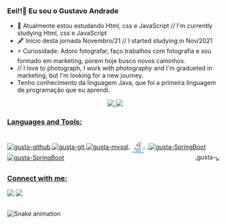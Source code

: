 ### Eei!!👋 Eu sou o Gustavo Andrade

- 🌱 Atualmente estou estudando Html, css e JavaScript   //   I'm currently studying Html, css e JavaScript 
- 🖋 Inicio desta jornada Novembro/21    //    I started studying in Nov/2021
- ⚡ Curiosidade: Adoro fotografar, faço trabalhos com fotografia e sou formado em marketing, porem hoje busco novos caminhos.
-    // I love to photograph, I work with photography and I'm gradueted in marketing, but I'm looking for a new journey.
-    Tenho conhecimento da linguagem Java, que foi a primeira linguagem de programação que eu aprendi.

<div align="center">
  <a href="https://github.com/GustaAndrad">
  <img height="160em" src="https://github-readme-stats.vercel.app/api?username=GustaAndrad&show_icons=true&theme=great-gatsby&include_all_commits=true&count_private=true"/>
  <img height="160em" src="https://github-readme-stats.vercel.app/api/top-langs/?username=GustaAndrad&layout=compact&langs_count=7&theme=great-gatsby"/>
</div>

  
  ### Languages and Tools:
<div style="display: inline_block"><br>
 
  <img align="center" alt="gusta-github" height="30" width="40" src="https://img.icons8.com/ios-glyphs/30/000000/github.png">
  <img align="center" alt="gusta-git" height="30" width="40" src="https://img.icons8.com/color/48/000000/git.png">
  <img align="center" alt="gusta-mysql" height="30" width="40" src="https://cdn-icons-png.flaticon.com/512/5968/5968254.png">
  <img align="center" alt="gusta-Java" height="30" width="40" src="https://raw.githubusercontent.com/devicons/devicon/master/icons/java/java-original.svg">
  <img align="center" alt="gusta-SpringBoot" height="30" width="40" src="https://img.icons8.com/color/48/000000/spring-logo.png">
  <img align="center" alt="gusta-SpringBoot" height="30" width="40" <img src="https://img.icons8.com/color/48/000000/mongodb.png">
  <img align="right" alt="gusta-gif" height="100" style="border-radius:45px;" src="https://media0.giphy.com/media/USV0ym3bVWQJJmNu3N/giphy.gif?cid=ecf05e474z1i8jmer5xgdr8yt7gcqdz4h0u6x3smioflxb93&rid=giphy.gif&ct=g">
</div>

 ##
 
  ### Connect with me:
<div> 
  <a href = "mailto:gusta.andradev@gmail.com"><img src="https://img.shields.io/badge/-Gmail-%23333?style=for-the-badge&logo=gmail&logoColor=white" target="_blank"></a>
  <a href="https://www.linkedin.com/in/gustavo-andrade-453186226" target="_blank"><img src="https://img.shields.io/badge/-LinkedIn-%230077B5?style=for-the-badge&logo=linkedin&logoColor=white" target="_blank"></a> 
  
  ##
  
   ![Snake animation](https://github.com/GustaAndrad/GustaAndrad/blob/output/github-contribution-grid-snake.svg)
  
</div>
